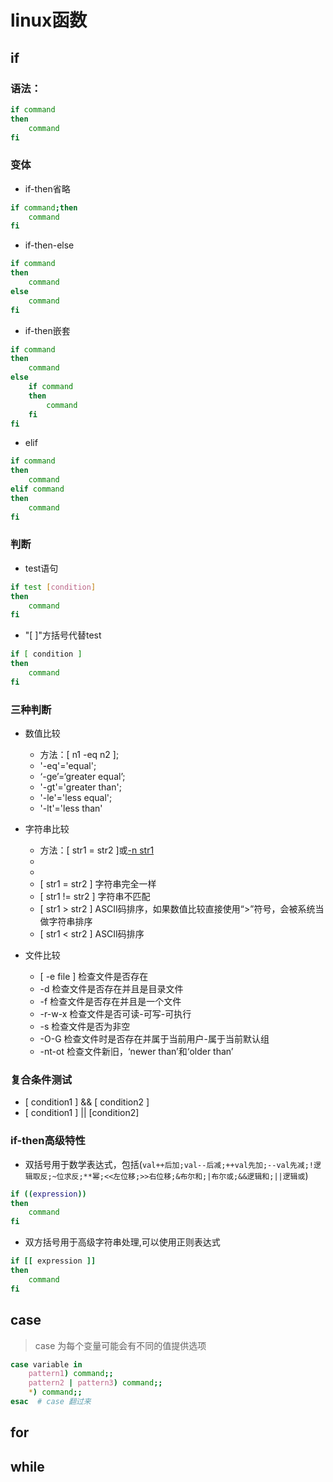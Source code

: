 # linux函数

## if

### 语法：

```bash
if command
then
    command
fi
```
### 变体

- if-then省略

```bash
if command;then
    command
fi
```
- if-then-else

```bash
if command
then
    command
else
    command
fi
```
- if-then嵌套

```bash
if command
then
    command
else
    if command
    then
        command
    fi
fi
```
- elif

```bash
if command
then
    command
elif command
then
    command
fi
```
    

### 判断

- test语句

```bash
if test [condition]
then
    command
fi
```

- "[ ]"方括号代替test

```bash
if [ condition ]
then
    command
fi
```
### 三种判断

- 数值比较
  - 方法：[ n1 -eq n2 ];
  - '-eq'='equal';
  - ‘-ge’=‘greater equal’;
  - '-gt'='greater than';
  - '-le'='less equal';
  - '-lt'='less than'

- 字符串比较
  - 方法：[ str1 = str2 ]或[-n str1]
  - [ -n str1 ]:字符串为“非0”
  - [ -z str1 ]:字符串为“0”
  - [ str1 = str2 ]  字符串完全一样
  - [ str1 != str2 ] 字符串不匹配
  - [ str1 > str2 ] ASCII码排序，如果数值比较直接使用“>”符号，会被系统当做字符串排序
  - [ str1 < str2 ] ASCII码排序

- 文件比较
  - [ -e file ] 检查文件是否存在
  - -d 检查文件是否存在并且是目录文件
  - -f 检查文件是否存在并且是一个文件
  - -r-w-x 检查文件是否可读-可写-可执行
  - -s 检查文件是否为非空
  - -O-G 检查文件时是否存在并属于当前用户-属于当前默认组
  - -nt-ot 检查文件新旧，‘newer than’和‘older than’

### 复合条件测试

- [ condition1 ] && [ condition2 ]
- [ condition1 ] || [condition2]

### if-then高级特性

- 双括号用于数学表达式，包括(`val++后加;val--后减;++val先加;--val先减;!逻辑取反;~位求反;**幂;<<左位移;>>右位移;&布尔和;|布尔或;&&逻辑和;||逻辑或`)

```bash
if ((expression))
then
    command
fi
```

- 双方括号用于高级字符串处理,可以使用正则表达式

```bash
if [[ expression ]]
then
    command
fi
```

## case

> case 为每个变量可能会有不同的值提供选项

```bash
case variable in
    pattern1) command;;
    pattern2 | pattern3) command;;
    *) command;;
esac  # case 翻过来
```

## for

## while


